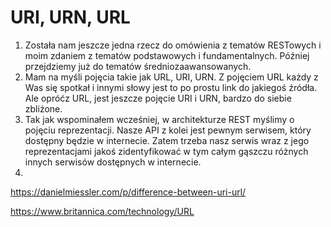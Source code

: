 # URI, URN, URL

1. Została nam jeszcze jedna rzecz do omówienia z tematów RESTowych i moim zdaniem z tematów podstawowych i fundamentalnych. Później przejdziemy już do tematów średniozaawansowanych.
2. Mam na myśli pojęcia takie jak URL, URI, URN. Z pojęciem URL każdy z Was się spotkał i innymi słowy jest to po prostu link do jakiegoś źródła. Ale opróćz URL, jest jeszcze pojęcie URI i URN, bardzo do siebie zbliżone. 
3. Tak jak wspominałem wcześniej, w architekturze REST myślimy o pojęciu reprezentacji. Nasze API z kolei jest pewnym serwisem, który dostępny będzie w internecie. Zatem trzeba nasz serwis wraz z jego reprezentacjami jakoś zidentyfikować w tym całym gąszczu różnych innych serwisów dostępnych w internecie. 
4. 




https://danielmiessler.com/p/difference-between-uri-url/

https://www.britannica.com/technology/URL